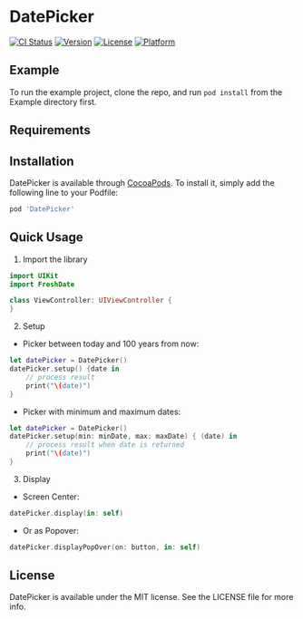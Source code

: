 # DatePicker

[![CI Status](https://img.shields.io/travis/amirshayegh/DatePicker.svg?style=flat)](https://travis-ci.org/amirshayegh/DatePicker)
[![Version](https://img.shields.io/cocoapods/v/DatePicker.svg?style=flat)](https://cocoapods.org/pods/DatePicker)
[![License](https://img.shields.io/cocoapods/l/DatePicker.svg?style=flat)](https://cocoapods.org/pods/DatePicker)
[![Platform](https://img.shields.io/cocoapods/p/DatePicker.svg?style=flat)](https://cocoapods.org/pods/DatePicker)

## Example

To run the example project, clone the repo, and run `pod install` from the Example directory first.

## Requirements

## Installation

DatePicker is available through [CocoaPods](https://cocoapods.org). To install
it, simply add the following line to your Podfile:

```ruby
pod 'DatePicker'
```

## Quick Usage

1) Import the library

```Swift
import UIKit
import FreshDate

class ViewController: UIViewController {
}
```

2) Setup

- Picker between today and 100 years from now:
```Swift
let datePicker = DatePicker()
datePicker.setup() {date in
	// process result
	print("\(date)")
}
```

- Picker with minimum and maximum dates:
```Swift
let datePicker = DatePicker()
datePicker.setup(min: minDate, max: maxDate) { (date) in
	// process result when date is returned
	print("\(date)")
}
```


3) Display

- Screen Center:
```Swift
datePicker.display(in: self)
```

- Or as Popover:
```Swift
datePicker.displayPopOver(on: button, in: self)
```

## License

DatePicker is available under the MIT license. See the LICENSE file for more info.
